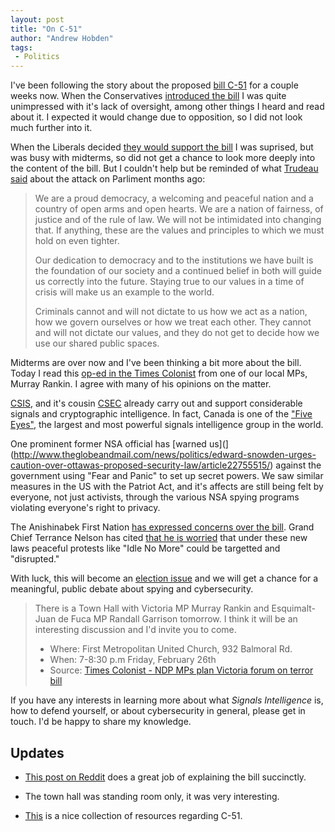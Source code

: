 ```yaml
---
layout: post
title: "On C-51"
author: "Andrew Hobden"
tags:
 - Politics
---
```


I've been following the story about the proposed [bill C-51](https://www.documentcloud.org/documents/1513457-bill-c-51.html) for a couple weeks now. When the Conservatives [introduced the bill](http://www.cbc.ca/news/politics/stephen-harper-to-unveil-new-anti-terror-bill-in-richmond-hill-1.2937477) I was quite unimpressed with it's lack of oversight, among other things I heard and read about it. I expected it would change due to opposition, so I did not look much further into it.

When the Liberals decided [they would support the bill](http://www.cbc.ca/news/politics/anti-terrorism-bill-to-be-supported-by-liberals-justin-trudeau-says-1.2945187) I was suprised, but was busy with midterms, so did not get a chance to look more deeply into the content of the bill. But I couldn't help but be reminded of what [Trudeau said](http://www.cbc.ca/news/politics/ottawa-shooting-harper-mulcair-trudeau-speak-about-attack-1.2809530) about the attack on Parliment months ago:

> We are a proud democracy, a welcoming and peaceful nation and a country of open arms and open hearts. We are a nation of fairness, of justice and of the rule of law. We will not be intimidated into changing that. If anything, these are the values and principles to which we must hold on even tighter.
>
> Our dedication to democracy and to the institutions we have built is the foundation of our society and a continued belief in both will guide us correctly into the future. Staying true to our values in a time of crisis will make us an example to the world.
>
> Criminals cannot and will not dictate to us how we act as a nation, how we govern ourselves or how we treat each other. They cannot and will not dictate our values, and they do not get to decide how we use our shared public spaces.


Midterms are over now and I've been thinking a bit more about the bill. Today I read this [op-ed in the Times Colonist](http://www.timescolonist.com/opinion/op-ed/comment-why-anti-terror-bill-is-unnecessary-and-dangerous-1.1774500) from one of our local MPs, Murray Rankin. I agree with many of his opinions on the matter.


[CSIS](https://en.wikipedia.org/wiki/Canadian_Security_Intelligence_Service), and it's cousin [CSEC](https://en.wikipedia.org/wiki/Communications_Security_Establishment) already carry out and support considerable signals and cryptographic intelligence. In fact, Canada is one of the ["Five Eyes"](http://opencanada.org/features/the-think-tank/essays/canada-and-the-five-eyes-intelligence-community/), the largest and most powerful signals intelligence group in the world.

One prominent former NSA official has [warned us](](http://www.theglobeandmail.com/news/politics/edward-snowden-urges-caution-over-ottawas-proposed-security-law/article22755515/) against the government using "Fear and Panic" to set up secret powers. We saw similar measures in the US with the Patriot Act, and it's affects are still being felt by everyone, not just activists, through the various NSA spying programs violating everyone's right to privacy.

The Anishinabek First Nation [has expressed concerns over the bill](http://www.nugget.ca/2015/02/25/anishinabek-concerned-with-bill-c-51-the-anti-terrorism-ac). Grand Chief Terrance Nelson has cited [that he is worried](http://www.cbc.ca/news/canada/manitoba/bill-c-51-dangerous-legislation-says-manitoba-first-nations-leader-1.2966795) that under these new laws  peaceful protests like "Idle No More" could be targetted and "disrupted."

With luck, this will become an [election issue](http://www.cbc.ca/news/politics/bill-c-51-political-battle-lines-drawn-over-anti-terror-bill-as-election-nears-1.2962764) and we will get a chance for a meaningful, public debate about spying and cybersecurity.

> There is a Town Hall with Victoria MP Murray Rankin and Esquimalt-Juan de Fuca MP Randall Garrison tomorrow. I think it will be an interesting discussion and I'd invite you to come.
>
> * Where: First Metropolitan United Church, 932 Balmoral Rd.
> * When: 7-8:30 p.m Friday, February 26th
> * Source: [Times Colonist - NDP MPs plan Victoria forum on terror bill](http://www.timescolonist.com/news/local/ndp-mps-plan-victoria-forum-on-terror-bill-1.1775097)

If you have any interests in learning more about what *Signals Intelligence* is, how to defend yourself, or about cybersecurity in general, please get in touch. I'd be happy to share my knowledge.


## Updates

* [This post on Reddit](http://www.reddit.com/r/protestcanada/comments/2xav5a/what_exactly_is_in_bill_c51/coyrgse) does a great job of explaining the bill succinctly.

* The town hall was standing room only, it was very interesting.

* [This](http://www.quirksandquiddities.ca/a-collection-of-resources-concerning-bill-c-51-the-anti-terrorism-act/) is a nice collection of resources regarding C-51.

